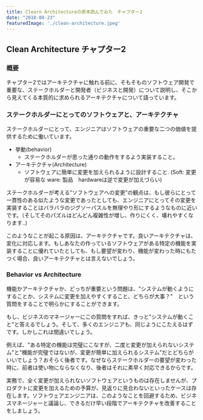 ```yaml
---
title: Clearn Architectureの原本読んでみた　チャプター2
date: "2018-08-23"
featuredImage: './clean-architecture.jpeg'
---
```

## Clean Architecture チャプター2
### 概要
チャプター2ではアーキテクチャに触れる前に、そもそものソフトウェア開発で重要な、ステークホルダーと開発者（ビジネスと開発）について説明し、そこから見えてくる本質的に求められるアーキテクチャについて語っています。

### ステークホルダーにとってのソフトウェアと、アーキテクチャ
ステークホルダーにとって、エンジニアはソフトウェアの重要な二つの価値を提供するために働いています。
- 挙動(behavior)
  - ステークホルダーが思った通りの動作をするよう実装すること。
- アーキテクチャ(Architecture)
  - ソフトウェアに簡単に変更を加えられるように設計すること. (Soft: 変更が容易な ware: 製品　hardwareは逆で変更が加えづらい)

ステークホルダーが考える”ソフトウェアへの変更”の観点は、もし彼らにとって一貫性のある似たような変更であったとしても、エンジニアにとってその変更を実装することはバラバラのジグソーパスルを無理やり形にするようなものに近いです。（そしてそのパズルはどんどん複雑性が増し、作りにくく、壊れやすくなります..)

このようなことが起こる原因は、アーキテクチャです。良いアーキテクチャは、変化に対応します。もしあなたの作っているソフトウェアがある特定の機能を実装することに優れていたとしても、もし要望が変わり、機能が変わった時にもたつく場合、良いアーキテクチャとは言えないでしょう。

### Behavior vs Architecture
機能かアーキテクチャか、どっちが重要という問題は、"システムが動くようにすることか、システムに変更を加えやすくすること、どちらが大事？"　という質問をすることで明らかにすることができます。

もし、ビジネスのマネージャーにこの質問をすれば、きっと"システムが動くこと"と答えるでしょう。そして、多くのエンジニアも、同じようにこたえるはずです。しかしこれは間違いでしょう。

例えば、"ある特定の機能は完璧にこなすが、二度と変更が加えられないシステム"と"機能が完璧ではないが、変更が簡単に加えられるシステム"だとどちらがいいでしょう？おそらく後者です。なぜならステークホルダーの要望が変わった時に、前者は使い物にならなくなり、後者はそれに素早く対応できるからです。

実務で、全く変更が加えられないソフトウェアというものは存在しませんが、プロダクトに変更を加えるための予算が、見返りに見合わないといったケースは存在します。ソフトウェアエンジニアは、このようなことを回避するため、ビジネスマネージャーと議論し、できるだけ早い段階でアーキテクチャを改善することをしましょう。

